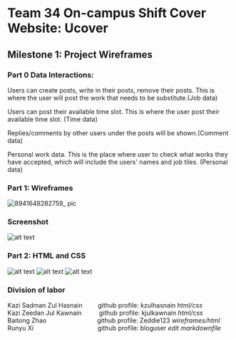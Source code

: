 # Team 34 On-campus Shift Cover Website: Ucover
## Milestone 1: Project Wireframes

### Part 0 Data Interactions:  
Users can create posts, write in their posts, remove their posts. This is where the user will post the work that needs to be substitute.(Job data)

Users can post their available time slot. This is where the user post their available time slot. (Time data)

Replies/comments by other users under the posts will be shown.(Comment data)

Personal work data. This is the place where user to check what works they have accepted, which will include the users' names and job tiles. (Personal data) 
### Part 1: Wireframes
![8941648282759_ pic](https://user-images.githubusercontent.com/73065102/160249515-b06342b3-8929-4d74-905d-d1ba57b0afdd.jpg)

### Screenshot
![alt text](https://github.com/kzulhasnain/cs326-final-group34/blob/main/Screenshot%20(18).png)



### Part 2: HTML and CSS

![alt text](https://github.com/kzulhasnain/cs326-final-group34/blob/main/Screenshot%20(22).png)
![alt text](https://github.com/kzulhasnain/cs326-final-group34/blob/main/Screenshot%20(23).png)
![alt text](https://github.com/kzulhasnain/cs326-final-group34/blob/main/Screenshot%20(24).png)

### Division of labor

Kazi Sadman Zul Hasnain&ensp;&ensp;&ensp;&ensp;&ensp;github profile: kzulhasnain  *html/css*  
Kazi Zeedan Jul Kawnain&ensp;&ensp;&ensp;&ensp;&ensp;&nbsp;github profile: kjulkawnain  *html/css*  
Baitong Zhao  &emsp;&emsp;&emsp;&emsp;&emsp;&emsp;&ensp;&ensp;&nbsp;&nbsp;	 github profile: Zeddie123 *wireframes/html*  
Runyu Xi&ensp;&ensp;&ensp;&ensp;&ensp;&ensp;&ensp;&ensp;&ensp;&ensp;&ensp;&ensp;&ensp;&ensp;&ensp;&ensp;&ensp;&ensp;&ensp;&ensp;&nbsp;github profile: bloguser *edit markdownfile*
